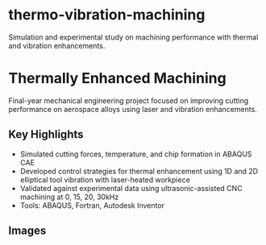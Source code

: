 # thermo-vibration-machining
Simulation and experimental study on machining performance with thermal and vibration enhancements.

# Thermally Enhanced Machining

Final-year mechanical engineering project focused on improving cutting performance on aerospace alloys using laser and vibration enhancements.

## Key Highlights
- Simulated cutting forces, temperature, and chip formation in ABAQUS CAE
- Developed control strategies for thermal enhancement using 1D and 2D elliptical tool vibration with laser-heated workpiece
- Validated against experimental data using ultrasonic-assisted CNC machining at 0, 15, 20, 30kHz
- Tools: ABAQUS, Fortran, Autodesk Inventor

## Images
